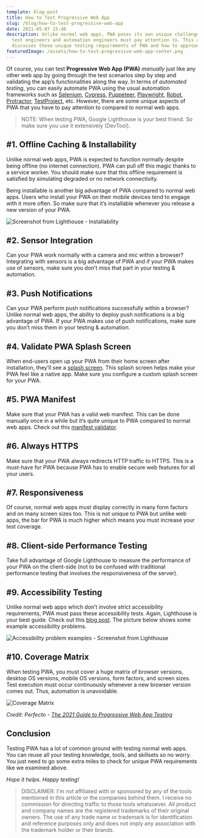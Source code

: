 ```yaml
---
template: blog-post
title: How to Test Progressive Web App
slug: /blog/how-to-test-progressive-web-app
date: 2021-05-07 15:48
description: Unlike normal web apps, PWA poses its own unique challenges that
  test engineers and automation engineers must pay attention to. This article
  discusses these unique testing requirements of PWA and how to approach them.
featuredImage: /assets/how-to-test-progressive-web-app-center.png
---
```

Of course, you can test **Progressive Web App (PWA)** *manually* just like any other web app by going through the test scenarios step by step and validating the app’s functionalities along the way. In terms of *automated testing*, you can easily automate PWA using the usual automation frameworks such as [Selenium](http://selenium.dev/ "selenium.dev"), [Cypress](http://cypress.io/ "cypress.io"), [Puppeteer](https://developers.google.com/web/tools/puppeteer "developers.google.com"), [Playwright](https://playwright.dev/ "playwright.dev"), [Robot](https://robotframework.org/ "robotframework.org"), [Protractor](https://www.protractortest.org/ "www.protractortest.org"), [TestProject](http://testproject.io/ "testproject.io"), etc. However, there are some unique aspects of PWA that you have to pay attention to compared to normal web apps.

> NOTE: When testing PWA, Google Lighthouse is your best friend. So make sure you use it extensively (DevTool).

## **\#1. Offline Caching & Installability**

Unlike normal web apps, PWA is expected to function normally despite being offline (no internet connection). PWA can pull off this magic thanks to a service worker. You should make sure that this offline requirement is satisfied by simulating degraded or no network connectivity. 

Being installable is another big advantage of PWA compared to normal web apps. Users who install your PWA on their mobile devices tend to engage with it more often. So make sure that it’s installable whenever you release a new version of your PWA.

![Screenshot from Lighthouse - Installability](/assets/installability.png "Screenshot from Lighthouse - Installability")

## **\#2. Sensor Integration**

Can your PWA work normally with a camera and mic within a browser? Integrating with sensors is a big advantage of PWA and if your PWA makes use of sensors, make sure you don’t miss that part in your testing & automation.

## **\#3. Push Notifications**

Can your PWA perform push notifications successfully within a browser? Unlike normal web apps, the ability to deploy push notifications is a big advantage of PWA. If your PWA makes use of push notifications, make sure you don’t miss them in your testing & automation.

## **\#4. Validate PWA Splash Screen**

When end-users open up your PWA from their home screen after installation, they’ll see a [splash screen](https://web.dev/splash-screen/ "web.dev"). This splash screen helps make your PWA feel like a native app. Make sure you configure a custom splash screen for your PWA.

## **\#5. PWA Manifest**

Make sure that your PWA has a valid web manifest. This can be done manually once in a while but it’s quite unique to PWA compared to normal web apps. Check out this [manifest validator](https://manifest-validator.appspot.com/ "manifest-validator.appspot.com").

## **\#6. Always HTTPS**

Make sure that your PWA always redirects HTTP traffic to HTTPS. This is a must-have for PWA because PWA has to enable secure web features for all your users.

## **\#7. Responsiveness**

Of course, normal web apps must display correctly in many form factors and on many screen sizes too. This is not unique to PWA but unlike web apps, the bar for PWA is much higher which means you must increase your test coverage.

## **\#8. Client-side Performance Testing**

Take full advantage of Google Lighthouse to measure the performance of your PWA on the client-side (not to be confused with traditional performance testing that involves the responsiveness of the server).

## **\#9. Accessibility Testing**

Unlike normal web apps which don’t involve strict accessibility requirements, PWA must pass these accessibility tests. Again, Lighthouse is your best guide. Check out this [blog post](https://altitudemarketing.com/blog/easy-guide-website-accessibility/ "altitudemarketing.com"). The picture below shows some example accessibility problems.

![Accessibility problem examples - Screenshot from Lighthouse](/assets/accessibility-problems.png "Accessibility problem examples - Screenshot from Lighthouse")

## **\#10. Coverage Matrix**

When testing PWA, you must cover a huge matrix of browser versions, desktop OS versions, mobile OS versions, form factors, and screen sizes. Test execution must occur continuously whenever a new browser version comes out. Thus, automation is unavoidable.

![Coverage Matrix](https://qph.fs.quoracdn.net/main-qimg-0183ef339578774147a014df254a26f7 "Coverage Matrix")

*Credit: Perfecto - [The 2021 Guide to Progressive Web App Testing](https://www.perfecto.io/resources/web-app-testing "www.perfecto.io")*

## Conclusion

Testing PWA has a lot of common ground with testing normal web apps. You can reuse all your testing knowledge, tools, and skillsets so no worry. You just need to go some extra miles to check for unique PWA requirements like we examined above.

*Hope it helps. Happy testing!*

> DISCLAIMER: I'm not affiliated with or sponsored by any of the tools mentioned in this article or the companies behind them. I receive no commission for directing traffic to those tools whatsoever. All product and company names are the registered trademarks of their original owners. The use of any trade name or trademark is for identification and reference purposes only and does not imply any association with the trademark holder or their brands.